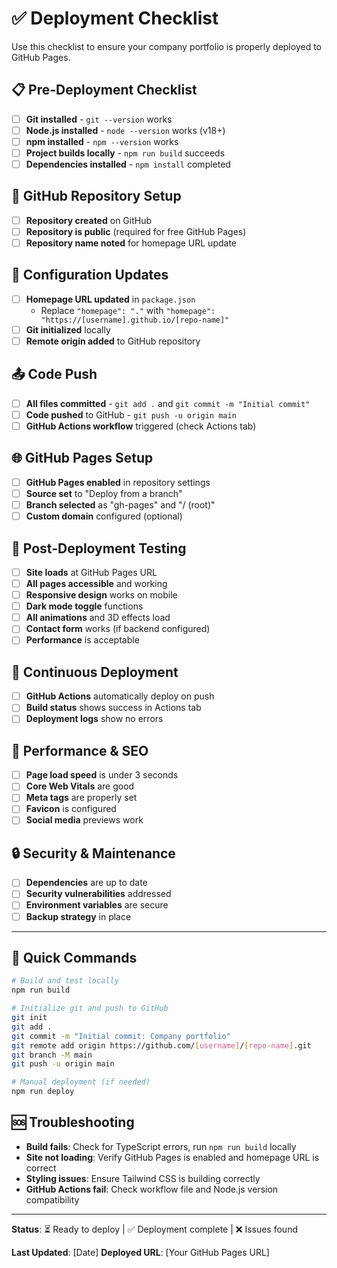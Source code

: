 # ✅ Deployment Checklist

Use this checklist to ensure your company portfolio is properly deployed to GitHub Pages.

## 📋 Pre-Deployment Checklist

- [ ] **Git installed** - `git --version` works
- [ ] **Node.js installed** - `node --version` works (v18+)
- [ ] **npm installed** - `npm --version` works
- [ ] **Project builds locally** - `npm run build` succeeds
- [ ] **Dependencies installed** - `npm install` completed

## 🚀 GitHub Repository Setup

- [ ] **Repository created** on GitHub
- [ ] **Repository is public** (required for free GitHub Pages)
- [ ] **Repository name noted** for homepage URL update

## 🔧 Configuration Updates

- [ ] **Homepage URL updated** in `package.json`
  - Replace `"homepage": "."` with `"homepage": "https://[username].github.io/[repo-name]"`
- [ ] **Git initialized** locally
- [ ] **Remote origin added** to GitHub repository

## 📤 Code Push

- [ ] **All files committed** - `git add .` and `git commit -m "Initial commit"`
- [ ] **Code pushed** to GitHub - `git push -u origin main`
- [ ] **GitHub Actions workflow** triggered (check Actions tab)

## 🌐 GitHub Pages Setup

- [ ] **GitHub Pages enabled** in repository settings
- [ ] **Source set** to "Deploy from a branch"
- [ ] **Branch selected** as "gh-pages" and "/ (root)"
- [ ] **Custom domain** configured (optional)

## 🧪 Post-Deployment Testing

- [ ] **Site loads** at GitHub Pages URL
- [ ] **All pages accessible** and working
- [ ] **Responsive design** works on mobile
- [ ] **Dark mode toggle** functions
- [ ] **All animations** and 3D effects load
- [ ] **Contact form** works (if backend configured)
- [ ] **Performance** is acceptable

## 🔄 Continuous Deployment

- [ ] **GitHub Actions** automatically deploy on push
- [ ] **Build status** shows success in Actions tab
- [ ] **Deployment logs** show no errors

## 📱 Performance & SEO

- [ ] **Page load speed** is under 3 seconds
- [ ] **Core Web Vitals** are good
- [ ] **Meta tags** are properly set
- [ ] **Favicon** is configured
- [ ] **Social media** previews work

## 🔒 Security & Maintenance

- [ ] **Dependencies** are up to date
- [ ] **Security vulnerabilities** addressed
- [ ] **Environment variables** are secure
- [ ] **Backup strategy** in place

---

## 🎯 Quick Commands

```bash
# Build and test locally
npm run build

# Initialize git and push to GitHub
git init
git add .
git commit -m "Initial commit: Company portfolio"
git remote add origin https://github.com/[username]/[repo-name].git
git branch -M main
git push -u origin main

# Manual deployment (if needed)
npm run deploy
```

## 🆘 Troubleshooting

- **Build fails**: Check for TypeScript errors, run `npm run build` locally
- **Site not loading**: Verify GitHub Pages is enabled and homepage URL is correct
- **Styling issues**: Ensure Tailwind CSS is building correctly
- **GitHub Actions fail**: Check workflow file and Node.js version compatibility

---

**Status**: ⏳ Ready to deploy | ✅ Deployment complete | ❌ Issues found

**Last Updated**: [Date]
**Deployed URL**: [Your GitHub Pages URL]
